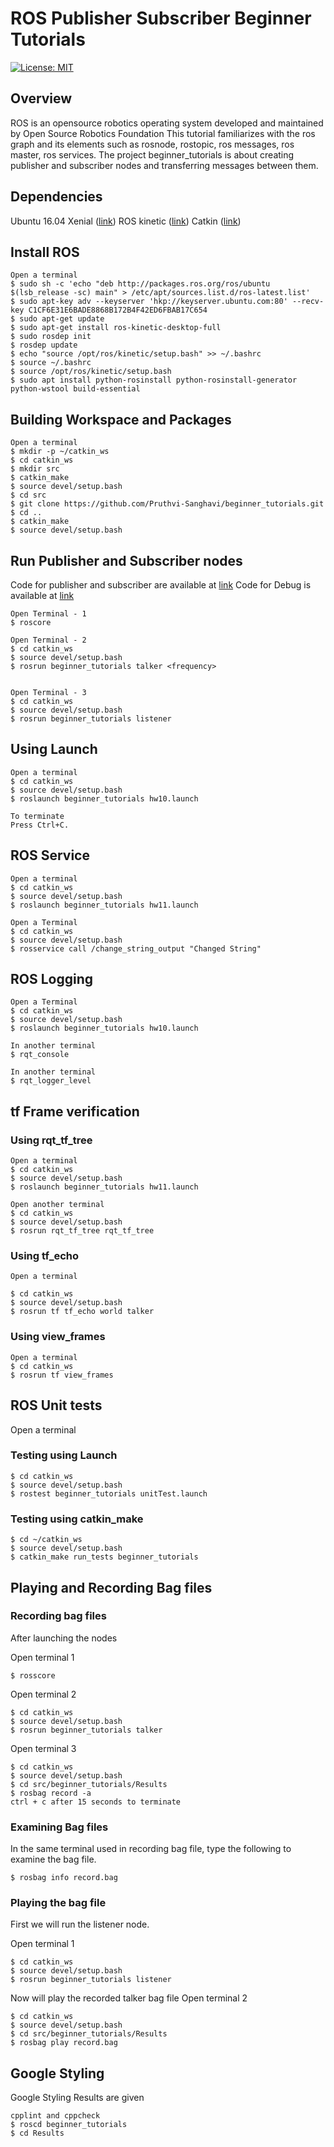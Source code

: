 # ROS Publisher Subscriber Beginner Tutorials
[![License: MIT](https://img.shields.io/badge/License-MIT-yellow.svg)](https://opensource.org/licenses/MIT)

## Overview
ROS is an opensource robotics operating system developed and maintained by Open Source Robotics Foundation 
This tutorial familiarizes with the ros graph and its elements such as rosnode, rostopic, ros messages, ros master, ros services.
The project beginner_tutorials is about creating publisher and subscriber nodes and transferring messages between them.

## Dependencies

 Ubuntu 16.04 Xenial ([link](http://releases.ubuntu.com/16.04/))
 ROS kinetic ([link](http://wiki.ros.org/kinetic))
 Catkin ([link](http://wiki.ros.org/catkin))  


## Install ROS

```
Open a terminal
$ sudo sh -c 'echo "deb http://packages.ros.org/ros/ubuntu $(lsb_release -sc) main" > /etc/apt/sources.list.d/ros-latest.list'
$ sudo apt-key adv --keyserver 'hkp://keyserver.ubuntu.com:80' --recv-key C1CF6E31E6BADE8868B172B4F42ED6FBAB17C654
$ sudo apt-get update
$ sudo apt-get install ros-kinetic-desktop-full
$ sudo rosdep init
$ rosdep update
$ echo "source /opt/ros/kinetic/setup.bash" >> ~/.bashrc
$ source ~/.bashrc
$ source /opt/ros/kinetic/setup.bash
$ sudo apt install python-rosinstall python-rosinstall-generator python-wstool build-essential
```

## Building Workspace and Packages

```
Open a terminal
$ mkdir -p ~/catkin_ws
$ cd catkin_ws
$ mkdir src
$ catkin_make
$ source devel/setup.bash
$ cd src
$ git clone https://github.com/Pruthvi-Sanghavi/beginner_tutorials.git
$ cd ..
$ catkin_make
$ source devel/setup.bash 
```

## Run Publisher and Subscriber nodes

Code for publisher and subscriber are available at [link](http://wiki.ros.org/ROS/Tutorials/WritingPublisherSubscriber%28c%2B%2B%29)
Code for Debug is available at [link](http://wiki.ros.org/ROS/Tutorials/ExaminingPublisherSubscriber)

```
Open Terminal - 1
$ roscore

Open Terminal - 2
$ cd catkin_ws
$ source devel/setup.bash
$ rosrun beginner_tutorials talker <frequency>


Open Terminal - 3
$ cd catkin_ws
$ source devel/setup.bash
$ rosrun beginner_tutorials listener

```

## Using Launch

```
Open a terminal
$ cd catkin_ws
$ source devel/setup.bash
$ roslaunch beginner_tutorials hw10.launch

To terminate
Press Ctrl+C.
```

## ROS Service

```
Open a terminal
$ cd catkin_ws
$ source devel/setup.bash
$ roslaunch beginner_tutorials hw11.launch

Open a Terminal
$ cd catkin_ws
$ source devel/setup.bash
$ rosservice call /change_string_output "Changed String"
```

## ROS Logging

```
Open a Terminal
$ cd catkin_ws
$ source devel/setup.bash
$ roslaunch beginner_tutorials hw10.launch

In another terminal
$ rqt_console

In another terminal
$ rqt_logger_level
```

## tf Frame verification

### Using rqt_tf_tree
```
Open a terminal
$ cd catkin_ws
$ source devel/setup.bash
$ roslaunch beginner_tutorials hw11.launch

Open another terminal
$ cd catkin_ws
$ source devel/setup.bash
$ rosrun rqt_tf_tree rqt_tf_tree
```

### Using tf_echo
```
Open a terminal

$ cd catkin_ws
$ source devel/setup.bash
$ rosrun tf tf_echo world talker
```

### Using view_frames
```
Open a terminal
$ cd catkin_ws
$ rosrun tf view_frames
```

## ROS Unit tests
Open a terminal
### Testing using Launch
```
$ cd catkin_ws
$ source devel/setup.bash
$ rostest beginner_tutorials unitTest.launch

```
### Testing using catkin_make
```
$ cd ~/catkin_ws
$ source devel/setup.bash
$ catkin_make run_tests beginner_tutorials
```

## Playing and Recording Bag files
### Recording bag files
After launching the nodes

Open terminal 1
```
$ rosscore
```

Open terminal 2
```
$ cd catkin_ws
$ source devel/setup.bash
$ rosrun beginner_tutorials talker
```
Open terminal 3
```
$ cd catkin_ws
$ source devel/setup.bash
$ cd src/beginner_tutorials/Results
$ rosbag record -a
ctrl + c after 15 seconds to terminate
```

### Examining Bag files
In the same terminal used in recording bag file, type the following to examine the bag file.

```
$ rosbag info record.bag
```

### Playing the bag file

First we will run the listener node.

Open terminal 1
```
$ cd catkin_ws
$ source devel/setup.bash
$ rosrun beginner_tutorials listener
```
Now will play the recorded talker bag file
Open terminal 2
```
$ cd catkin_ws
$ source devel/setup.bash
$ cd src/beginner_tutorials/Results
$ rosbag play record.bag
```

## Google Styling

Google Styling Results are given
```
cpplint and cppcheck
$ roscd beginner_tutorials
$ cd Results
```

